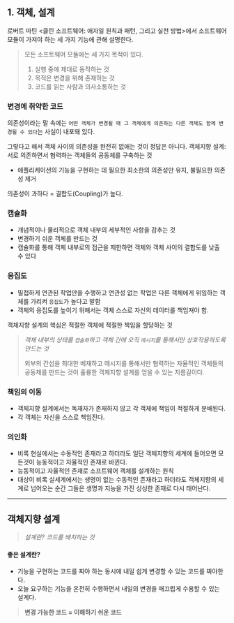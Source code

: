 ## 1. 객체, 설계

로버트 마틴 <클린 소프트웨어: 애자일 원칙과 패턴, 그리고 실천 방법>에서 소프트웨어 모듈이 가져야 하는 세 가지 기능에 관해 설명한다.
> 모든 소프트웨어 모듈에는 세 가지 목적이 있다.
> 1. 실행 중에 제대로 동작하는 것
> 2. 목적은 변경을 위해 존재하는 것
> 3. 코드를 읽는 사람과 의사소통하는 것

### 변경에 취약한 코드
의존성이라는 말 속에는 `어떤 객체가 변경될 때 그 객체에게 의존하는 다른 객체도 함께 변경될 수 있다`는 사실이 내포돼 있다.

그렇다고 해서 객체 사이의 의존성을 완전히 없애는 것이 정답은 아니다.
객체지향 설계: 서로 의존하면서 협력하는 객체들의 공동체를 구축하는 것
- 애플리케이션의 기능을 구현하는 데 필요한 최소한의 의존성만 유지, 불필요한 의존성 제거

의존성이 과하다 = 결합도(Coupling)가 높다.

### 캡슐화
- 개념적이나 물리적으로 객체 내부의 세부적인 사항을 감추는 것
- 변경하기 쉬운 객체를 만드는 것
- 캡슐화를 통해 객체 내부로의 접근을 제한하면 객체와 객체 사이의 결합도를 낮출 수 있다

### 응집도
- 밀접하게 연관된 작업만을 수행하고 연관성 없는 작업은 다른 객체에게 위임하는 객체를 가리켜 `응집도`가 높다고 말함
- 객체의 응집도를 높이기 위해서는 객체 스스로 자신의 데이터를 책임져야 함.

객체지향 설계의 핵심은 적절한 객체에 적절한 책임을 할당하는 것

> *_객체 내부의 상태를 `캡슐화`하고 객체 간에 오직 `메시지`를 통해서만 상호작용하도록 만드는 것_*
> 
> 외부의 간섭을 최대한 베재하고 메시지를 통해서만 협력하는 자율적인 객체들의 공동체를 만드는 것이 훌륭한 객체지향 설계를 얻을 수 있는 지름길이다.
> 

### 책임의 이동
- 객체지향 설계에서는 독재자가 존재하지 않고 각 객체에 책임이 적절하게 분배된다.
- 각 객체는 자신을 스스로 책임진다.

### 의인화
- 비록 현실에서는 수동적인 존재라고 하더라도 일단 객체지향의 세계에 들어오면 모든것이 능동적이고 자율적인 존재로 바뀐다.
- 능동적이고 자율적인 존재로 소프트웨어 객체를 설계하는 원칙
- 대상이 비록 실세계에서는 생명이 없는 수동적인 존재라고 하더라도 객체지향의 세계로 넘어오는 순간 그들은 생명과 지능을 가진 싱싱한 존재로 다시 태어난다.

---
## 객체지향 설계
> *설계란? 코드를 배치하는 것*
> 

#### 좋은 설계란?
- 기능을 구현하는 코드를 짜야 하는 동시에 내일 쉽게 변경할 수 있는 코드를 짜야한다.
- 오늘 요구하는 기능을 온전히 수행하면서 내일의 변경을 매끄럽게 수용할 수 있는 설계다.


> __변경 가능한 코드 = 이해하기 쉬운 코드__
